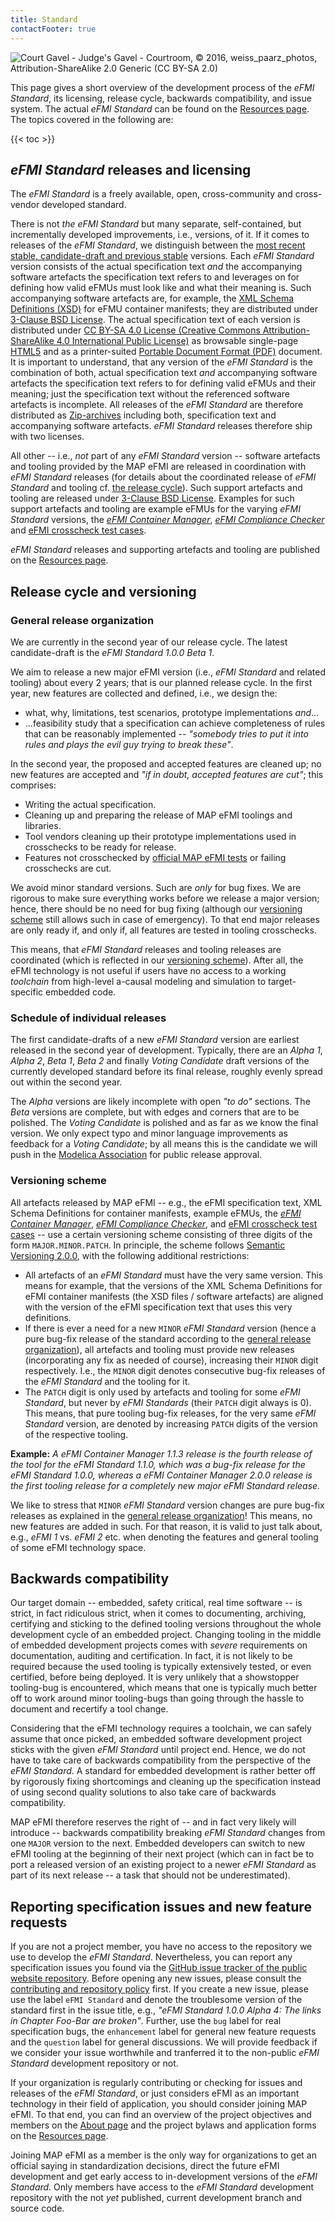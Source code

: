 ```yaml
---
title: Standard
contactFooter: true
---
```


![Court Gavel - Judge's Gavel - Courtroom, © 2016, weiss_paarz_photos, Attribution-ShareAlike 2.0 Generic (CC BY-SA 2.0)](/media/standard/court-gavel-judges-gavel-courtroom.png)

This page gives a short overview of the development process of the _eFMI Standard_, its licensing, release cycle, backwards compatibility, and issue system. The actual _eFMI Standard_ can be found on the [Resources page](/resources/). The topics covered in the following are:

{{< toc >}}

## _eFMI Standard_ releases and licensing

The _eFMI Standard_ is a freely available, open, cross-community and cross-vendor developed standard.

There is not _the_ _eFMI Standard_ but many separate, self-contained, but incrementally developed improvements, i.e., versions, of it. If it comes to releases of the _eFMI Standard_, we distinguish between the [most recent stable, candidate-draft and previous stable](/resources/#_efmi-standard_-releases) versions. Each _eFMI Standard_ version consists of the actual specification text _and_ the accompanying software artefacts the specification text refers to and leverages on for defining how valid eFMUs must look like and what their meaning is. Such accompanying software artefacts are, for example, the [XML Schema Definitions (XSD)](https://www.w3schools.com/xml/schema_intro.asp) for eFMU container manifests; they are distributed under [3-Clause BSD License](https://opensource.org/licenses/BSD-3-Clause). The actual specification text of each version is distributed under [CC BY-SA 4.0 License (Creative Commons Attribution-ShareAlike 4.0 International Public License)](https://creativecommons.org/licenses/by-sa/4.0/) as browsable single-page [HTML5](https://www.w3schools.com/html/) and as a printer-suited [Portable Document Format (PDF)](https://en.wikipedia.org/wiki/PDF) document. It is important to understand, that any version of the _eFMI Standard_ is the combination of both, actual specification text _and_ accompanying software artefacts the specification text refers to for defining valid eFMUs and their meaning; just the specification text without the referenced software artefacts is incomplete. All releases of the _eFMI Standard_ are therefore distributed as [Zip-archives](https://en.wikipedia.org/wiki/ZIP_(file_format)) including both, specification text and accompanying software artefacts. _eFMI Standard_ releases therefore ship with two licenses.

All other -- i.e., _not_ part of any _eFMI Standard_ version -- software artefacts and tooling provided by the MAP eFMI are released in coordination with _eFMI Standard_ releases (for details about the coordinated release of _eFMI Standard_ and tooling cf. [the release cycle](#release-cycle-and-versioning)). Such support artefacts and tooling are released under [3-Clause BSD License](https://opensource.org/licenses/BSD-3-Clause). Examples for such support artefacts and tooling are example eFMUs for the varying _eFMI Standard_ versions, the [_eFMI Container Manager_](https://github.com/modelica/efmi-containermanager), [_eFMI Compliance Checker_](https://github.com/modelica/efmi-compliancechecker) and [eFMI crosscheck test cases](https://github.com/modelica/efmi-testcases).

_eFMI Standard_ releases and supporting artefacts and tooling are published on the [Resources page](/resources/).

## Release cycle and versioning

### General release organization

We are currently in the second year of our release cycle. The latest candidate-draft is the _eFMI Standard 1.0.0 Beta 1_.

We aim to release a new major eFMI version (i.e., _eFMI Standard_ and related tooling) about every 2 years; that is our planned release cycle. In the first year, new features are collected and defined, i.e., we design the:

* what, why, limitations, test scenarios, prototype implementations *and*…
* …feasibility study that a specification can achieve completeness of rules that can be reasonably implemented -- _"somebody tries to put it into rules and plays the evil guy trying to break these"_.

In the second year, the proposed and accepted features are cleaned up; no new features are accepted and _"if in doubt, accepted features are cut"_; this comprises:

* Writing the actual specification.
* Cleaning up and preparing the release of MAP eFMI toolings and libraries.
* Tool vendors cleaning up their prototype implementations used in crosschecks to be ready for release.
* Features not crosschecked by [official MAP eFMI tests](https://github.com/modelica/efmi-testcases) or failing crosschecks are cut.

We avoid minor standard versions. Such are *only* for bug fixes. We are rigorous to make sure everything works before we release a major version; hence, there should be no need for bug fixing (although our [versioning scheme](#versioning-scheme) still allows such in case of emergency). To that end major releases are only ready if, and only if, all features are tested in tooling crosschecks.

This means, that _eFMI Standard_ releases and tooling releases are coordinated (which is reflected in our [versioning scheme](#versioning-scheme)). After all, the eFMI technology is not useful if users have no access to a working _toolchain_ from high-level a-causal modeling and simulation to target-specific embedded code.

### Schedule of individual releases

The first candidate-drafts of a new _eFMI Standard_ version are earliest released in the second year of development. Typically, there are an _Alpha 1_, _Alpha 2_, _Beta 1_, _Beta 2_ and finally _Voting Candidate_ draft versions of the currently developed standard before its final release, roughly evenly spread out within the second year.

The _Alpha_ versions are likely incomplete with open _"to do"_ sections. The _Beta_ versions are complete, but with edges and corners that are to be polished. The _Voting Candidate_ is polished and as far as we know the final version. We only expect typo and minor language improvements as feedback for a _Voting Candidate_; by all means this is the candidate we will push in the [Modelica Association](https://modelica.org/) for public release approval.

### Versioning scheme

All artefacts released by MAP eFMI -- e.g., the eFMI specification text, XML Schema Definitions for container manifests, example eFMUs, the [_eFMI Container Manager_](https://github.com/modelica/efmi-containermanager), [_eFMI Compliance Checker_](https://github.com/modelica/efmi-compliancechecker), and [eFMI crosscheck test cases](https://github.com/modelica/efmi-testcases) -- use a certain versioning scheme consisting of three digits of the form `MAJOR.MINOR.PATCH`. In principle, the scheme follows [Semantic Versioning 2.0.0](https://semver.org/), with the following additional restrictions:

* All artefacts of an _eFMI Standard_ must have the very same version. This means for example, that the versions of the XML Schema Definitions for eFMI container manifests (the XSD files / software artefacts) are aligned with the version of the eFMI specification text that uses this very definitions.
* If there is ever a need for a new `MINOR` _eFMI Standard_ version (hence a pure bug-fix release of the standard according to the [general release organization](#general-release-organization)), all artefacts and tooling must provide new releases (incorporating any fix as needed of course), increasing their `MINOR` digit respectively. I.e., the `MINOR` digit denotes consecutive bug-fix releases of the _eFMI Standard_ and the tooling for it.
* The `PATCH` digit is only used by artefacts and tooling for some _eFMI Standard_, but never by _eFMI Standards_ (their `PATCH` digit always is 0). This means, that pure tooling bug-fix releases, for the very same _eFMI Standard_ version, are denoted by increasing `PATCH` digits of the version of the respective tooling.

**Example:** _A eFMI Container Manager 1.1.3 release is the fourth release of the tool for the eFMI Standard 1.1.0, which was a bug-fix release for the eFMI Standard 1.0.0, whereas a eFMI Container Manager 2.0.0 release is the first tooling release for a completely new major eFMI Standard release._

We like to stress that `MINOR` _eFMI Standard_ version changes are pure bug-fix releases as explained in the [general release organization](#general-release-organization)! This means, no new features are added in such. For that reason, it is valid to just talk about, e.g., _eFMI 1_ vs. _eFMI 2_ etc. when denoting the features and general tooling of some eFMI technology space.

## Backwards compatibility

Our target domain -- embedded, safety critical, real time software -- is strict, in fact ridiculous strict, when it comes to documenting, archiving, certifying and sticking to the defined tooling versions throughout the whole development cycle of an embedded project. Changing tooling in the middle of embedded development projects comes with _severe_ requirements on documentation, auditing and certification. In fact, it is not likely to be required because the used tooling is typically extensively tested, or even certified, before being deployed. It is very unlikely that a showstopper tooling-bug is encountered, which means that one is typically much better off to work around minor tooling-bugs than going through the hassle to document and recertify a tool change.

Considering that the eFMI technology requires a toolchain, we can safely assume that once picked, an embedded software development project sticks with the given _eFMI Standard_ until project end. Hence, we do not have to take care of backwards compatibility from the perspective of the _eFMI Standard_. A standard for embedded development is rather better off by rigorously fixing shortcomings and cleaning up the specification instead of using second quality solutions to also take care of backwards compatibility.

MAP eFMI therefore reserves the right of -- and in fact very likely will introduce -- backwards compatibility breaking _eFMI Standard_ changes from one `MAJOR` version to the next. Embedded developers can switch to new eFMI tooling at the beginning of their next project (which can in fact be to port a released version of an existing project to a newer _eFMI Standard_ as part of its next release -- a task that should not be underestimated).

## Reporting specification issues and new feature requests

If you are not a project member, you have no access to the repository we use to develop the _eFMI Standard_. Nevertheless, you can report any specification issues you found via the [GitHub issue tracker of the public website repository](https://github.com/modelica/efmi-standard.org/issues). Before opening any new issues, please consult the [contributing and repository policy](https://github.com/modelica/efmi-standard.org/blob/main/CONTRIBUTING.md) first. If you create a new issue, please use the label `eFMI Standard` and denote the troublesome version of the standard first in the issue title, e.g., _"eFMI Standard 1.0.0 Alpha 4: The links in Chapter Foo-Bar are broken"_. Further, use the `bug` label for real specification bugs, the `enhancement` label for general new feature requests and the `question` label for general discussions. We will provide feedback if we consider your issue worthwhile and tranferred it to the non-public _eFMI Standard_ development repository or not.

If your organization is regularly contributing or checking for issues and releases of the _eFMI Standard_, or just considers eFMI as an important technology in their field of application, you should consider joining MAP eFMI. To that end, you can find an overview of the project objectives and members on the [About page](/about/#map-efmi-members) and the project bylaws and application forms on the [Resources page](/resources/#project-organization).

Joining MAP eFMI as a member is the only way for organizations to get an official saying in standardization decisions, direct the future eFMI development and get early access to in-development versions of the _eFMI Standard_. Only members have access to the _eFMI Standard_ development repository with the not _yet_ published, current development branch and source code.